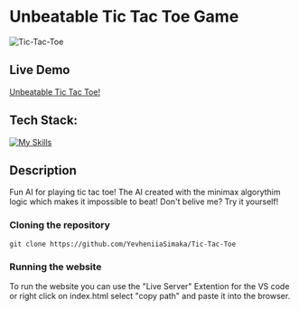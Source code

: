 # Unbeatable Tic Tac Toe Game
![Tic-Tac-Toe](https://github.com/YevheniiaSimaka/Unbeatable-tic-tac-toe/assets/112284703/8de51f59-c221-4571-a957-a378443afb38)


## Live Demo
[Unbeatable Tic Tac Toe!](https://yevheniiasimaka.github.io/Tic-Tac-Toe/)

## Tech Stack:
[![My Skills](https://skillicons.dev/icons?i=html,css,js)](https://skillicons.dev)

## Description
Fun AI for playing tic tac toe! The AI created with the minimax algorythim logic which makes it impossible to beat! Don't belive me? Try it yourself!


### Cloning the repository

```shell
git clone https://github.com/YevheniiaSimaka/Tic-Tac-Toe
```

### Running the website

To run the website you can use the "Live Server" Extention for the VS code or right click on index.html select "copy path" and paste it into the browser.



